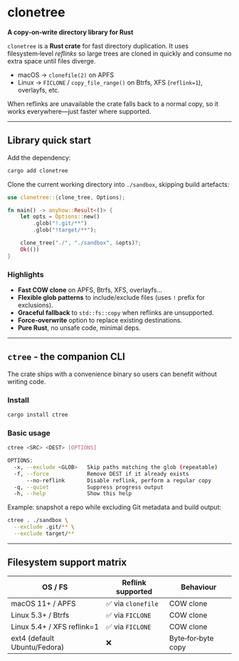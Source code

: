 # clonetree

**A copy‑on‑write directory library for Rust**

`clonetree` is a **Rust crate** for fast directory duplication. It uses
filesystem‑level *reflinks* so large trees are cloned in quickly and consume no
extra space until files diverge.

* macOS → `clonefile(2)` on APFS
* Linux → `FICLONE` / `copy_file_range()` on Btrfs, XFS (`reflink=1`), overlayfs, etc.

When reflinks are unavailable the crate falls back to a normal copy, so it
works everywhere—just faster where supported.

---

## Library quick start

Add the dependency:

```bash
cargo add clonetree
```

Clone the current working directory into `./sandbox`, skipping build artefacts:

```rust
use clonetree::{clone_tree, Options};

fn main() -> anyhow::Result<()> {
    let opts = Options::new()
        .glob("!.git/**")
        .glob("!target/**");

    clone_tree("./", "./sandbox", &opts)?;
    Ok(())
}
```

### Highlights

* **Fast COW clone** on APFS, Btrfs, XFS, overlayfs…
* **Flexible glob patterns** to include/exclude files (uses `!` prefix for exclusions).
* **Graceful fallback** to `std::fs::copy` when reflinks are unsupported.
* **Force‑overwrite** option to replace existing destinations.
* **Pure Rust**, no unsafe code, minimal deps.

---

## `ctree` ‑ the companion CLI

The crate ships with a convenience binary so users can benefit without writing code.

### Install

```bash
cargo install ctree
```

### Basic usage

```bash
ctree <SRC> <DEST> [OPTIONS]

OPTIONS:
  -x, --exclude <GLOB>   Skip paths matching the glob (repeatable)
  -f, --force            Remove DEST if it already exists
      --no-reflink       Disable reflink, perform a regular copy
  -q, --quiet            Suppress progress output
  -h, --help             Show this help
```

Example: snapshot a repo while excluding Git metadata and build output:

```bash
ctree . ./sandbox \
  --exclude .git/** \
  --exclude target/**
```

---

## Filesystem support matrix

| OS / FS                      | Reflink supported | Behaviour          |
| ---------------------------- | ----------------- | ------------------ |
| macOS 11+ / APFS             | ✅ via `clonefile` | COW clone          |
| Linux 5.3+ / Btrfs           | ✅ via `FICLONE`   | COW clone          |
| Linux 5.4+ / XFS reflink=1   | ✅ via `FICLONE`   | COW clone          |
| ext4 (default Ubuntu/Fedora) | ❌                 | Byte‑for‑byte copy |

